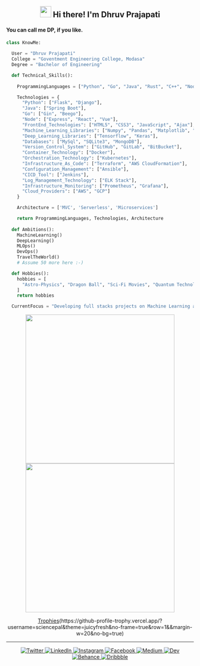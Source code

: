 <h2 align="center"> <img src="https://media.giphy.com/media/hvRJCLFzcasrR4ia7z/giphy.gif" width="30px"> Hi there! I'm Dhruv Prajapati</h2>

<h4>You can call me DP, if you like.</h4>

```python
class KnowMe:
  
  User = "Dhruv Prajapati"
  College = "Goventment Engineering College, Modasa"
  Degree = "Bachelor of Engineering"

  def Technical_Skills():
  
    ProgrammingLanguages = ["Python", "Go", "Java", "Rust", "C++", "Nodejs", "R"]

    Technologies = {
      "Python": ["Flask", "Django"],
      "Java": ["Spring Boot"],
      "Go": ["Gin", "Beego"],
      "Node": ["Express", "React", "Vue"],
      "FrontEnd_Technologies": ["HTML5", "CSS3", "JavaScript", "Ajax"],
      "Machine_Learning_Libraries": ["Numpy", "Pandas", "Matplotlib", "Scikit-Learn", "XGBoost", "Folium", "Seaborn", "Scipy"],
      "Deep_Learning_Libraries": ["Tensorflow", "Keras"],
      "Databases": ["MySql", "SQLite3", "MongoDB"],
      "Version_Control_System": ["GitHub", "GitLab", "BitBucket"],
      "Container_Technology": ["Docker"],
      "Orchestration_Technology": ["Kubernetes"],
      "Infrastructure_As_Code": ["Terraform", "AWS CloudFormation"],
      "Configuration_Management": ["Ansible"],
      "CICD_Tool": ["Jenkins"],
      "Log_Management_Technology": ["ELK Stack"],
      "Infrastructure_Monitoring": ["Prometheus", "Grafana"],
      "Cloud_Providers": ["AWS", "GCP"]
    }

    Architecture = ['MVC', 'Serverless', 'Microservices']

    return ProgrammingLanguages, Technologies, Architecture
  
  def Ambitions():
    MachineLearning()
    DeepLearning()
    MLOps()
    DevOps()
    TravelTheWorld()
    # Assume 50 more here :-)

  def Hobbies():
    hobbies = [
      "Astro-Physics", "Dragon Ball", "Sci-Fi Movies", "Quantum Technologies"
    ]
    return hobbies

  CurrentFocus = "Developing full stacks projects on Machine Learning and Deep Learning Technologies."

```

<p align = "center">
  <img src = "https://github-readme-stats.vercel.app/api?username=imdhruv99&show_icons=true&theme=gotham" width = 400>
  <img src = "https://github-readme-streak-stats.herokuapp.com?user=imdhruv99&theme=gotham&hide_border=true" width = 400>
</p>

<p align = "center"><a href="https://github-profile-trophy.vercel.app/?username=sciencepal&theme=juicyfresh&no-frame=true&row=1&&margin-w=20&no-bg=true">Trophies</a>(https://github-profile-trophy.vercel.app/?username=sciencepal&theme=juicyfresh&no-frame=true&row=1&&margin-w=20&no-bg=true)<p>

<hr>

  <p align="center">
    <a href="https://twitter.com/imdhruv_28" target="_blank">
    <img src="https://img.shields.io/badge/twitter-%231DA1F2.svg?&style=for-the-badge&logo=twitter&logoColor=white&color=071A2C" alt="Twitter"/>
    </a>
    <a href="https://www.linkedin.com/in/dhruv-prajapati-151b88176/" target="_blank">
    <img src="https://img.shields.io/badge/linkedin-%230077B5.svg?&style=for-the-badge&logo=linkedin&logoColor=white&color=071A2C" alt="LinkedIn"/>
    </a>
    <a href="https://www.instagram.com/imdhruv_28" target="_blank">
    <img src="https://img.shields.io/badge/instagram-%23E4405F.svg?&style=for-the-badge&logo=instagram&logoColor=white&color=071A2C" alt="Instagram"/>
    </a>
    <a href="https://www.facebook.com/dhruv.prajapati.2899/" target="_blank">
    <img src="https://img.shields.io/badge/Facebook-%231DA1F2.svg?&style=for-the-badge&logo=Facebook&logoColor=white&color=071A2C" alt="Facebook"/>
    </a>
    <a href="https://imdhruv99.medium.com" target="_blank">
    <img src="https://img.shields.io/badge/medium-%2312100E.svg?&style=for-the-badge&logo=medium&logoColor=white&color=071A2C" alt="Medium"/>
    </a>
    <a href="https://dev.to/imdhruv99" target="_blank">
    <img src="https://img.shields.io/badge/Dev-%231DA1F2.svg?&style=for-the-badge&logo=Dev&logoColor=white&color=071A2C" alt="Dev"/>
    </a>
    <a href="https://www.behance.net/dhruvprajapati1" target="_blank">
    <img src="https://img.shields.io/badge/behance-%231DA1F2.svg?&style=for-the-badge&logo=behance&logoColor=white&color=071A2C" alt="Behance"/>
    </a>
    <a href="https://dribbble.com/DHRUV_PRAJAPATI" target="_blank">
    <img src="https://img.shields.io/badge/dribbble-%231DA1F2.svg?&style=for-the-badge&logo=dribbble&logoColor=white&color=071A2C" alt="Dribbble"/>
    </a>
  </p>